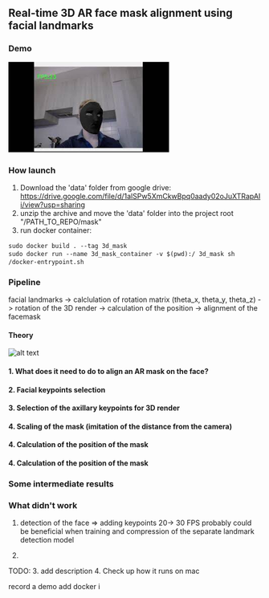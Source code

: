 ## Real-time 3D AR face mask alignment using facial landmarks

### Demo
[![IMAGE ALT TEXT HERE](https://github.com/DmitriiShubin/3d_mask/blob/main/src/preview.jpg)](https://youtu.be/Fda6uE5K8r0)

### How launch

1. Download the 'data' folder from google drive: https://drive.google.com/file/d/1alSPw5XmCkwBpq0aady02oJuXTRapAIi/view?usp=sharing
2. unzip the archive and move the 'data' folder into the project root "/PATH_TO_REPO/mask"
3. run docker container:
```
sudo docker build . --tag 3d_mask
sudo docker run --name 3d_mask_container -v $(pwd):/ 3d_mask sh /docker-entrypoint.sh
```
### Pipeline

facial landmarks -> calclulation of rotation matrix (theta_x, theta_y, theta_z) -> rotation of the 3D render -> 
calculation of the position -> alignment of the facemask


#### Theory
![alt text](http://url/to/img.png)
#### 1. What does it need to do to align an AR mask on the face?

#### 2. Facial keypoints selection

#### 3. Selection of the axillary keypoints for 3D render

#### 4. Scaling of the mask (imitation of the distance from the camera)

#### 4. Calculation of the position of the mask

#### 4. Calculation of the position of the mask

### Some intermediate results


### What didn't work
1. detection of the face => adding keypoints 
20-> 30 FPS
probably could be beneficial when training and compression of the separate landmark detection model

2. 



TODO:
3. add description 
4. Check up how it runs on mac

record a demo
add docker i